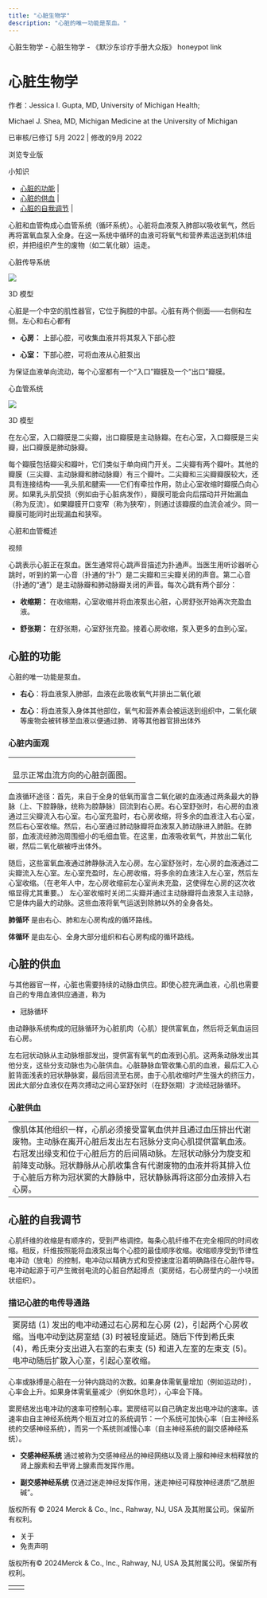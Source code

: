 ```yaml
---
title: "心脏生物学"
description: "心脏的唯一功能是泵血。"
---
```


﻿心脏生物学 \- 心脏生物学 \- 《默沙东诊疗手册大众版》 honeypot link

# 心脏生物学

作者：Jessica I. Gupta, MD, University of Michigan Health;

Michael J. Shea, MD, Michigan Medicine at the University of Michigan

已审核/已修订 5月 2022 \| 修改的9月 2022

浏览专业版

小知识

- [心脏的功能](#心脏的功能_v29655041_zh) \|
- [心脏的供血](#心脏的供血_v29655064_zh) \|
- [心脏的自我调节](#心脏的自我调节_v29655079_zh) \|

心脏和血管构成心血管系统（循环系统）。心脏将血液泵入肺部以吸收氧气，然后再将富氧血泵入全身。在这一系统中循环的血液可将氧气和营养素运送到机体组织，并把组织产生的废物（如二氧化碳）运走。

心脏传导系统

![](https://edge.sitecorecloud.io/mmanual-ssq1ci05/media/home/images/b/i/o/biodigital-human-snapshot-cardiac-conduction-system-cv-sized_zh.jpg?thn=0&sc_lang=zh&mw=500)

3D 模型

心脏是一个中空的肌性器官，它位于胸腔的中部。心脏有两个侧面——右侧和左侧。左心和右心都有

- **心房：** 上部心腔，可收集血液并将其泵入下部心腔

- **心室：** 下部心腔，可将血液从心脏泵出


为保证血液单向流动，每个心室都有一个“入口”瓣膜及一个“出口”瓣膜。

心血管系统

![](https://edge.sitecorecloud.io/mmanual-ssq1ci05/media/home/images/b/i/o/biodigital-male-cardiovascular-system-new-cv-resized_zh.jpeg?thn=0&sc_lang=zh&mw=500)

3D 模型

在左心室，入口瓣膜是二尖瓣，出口瓣膜是主动脉瓣。在右心室，入口瓣膜是三尖瓣，出口瓣膜是肺动脉瓣。

每个瓣膜包括瓣尖和瓣叶，它们类似于单向阀门开关。二尖瓣有两个瓣叶。其他的瓣膜（三尖瓣、主动脉瓣和肺动脉瓣）有三个瓣叶。二尖瓣和三尖瓣瓣膜较大，还具有连接结构——乳头肌和腱索——它们有牵拉作用，防止心室收缩时瓣膜凸向心房。如果乳头肌受损（例如由于心脏病发作），瓣膜可能会向后摆动并开始漏血（称为反流）。如果瓣膜开口变窄（称为狭窄），则通过该瓣膜的血流会减少。同一瓣膜可能同时出现漏血和狭窄。

心脏和血管概述



视频

心跳表示心脏正在泵血。医生通常将心跳声音描述为扑通声。当医生用听诊器听心跳时，听到的第一心音（扑通的“扑”）是二尖瓣和三尖瓣关闭的声音。第二心音（扑通的“通”）是主动脉瓣和肺动脉瓣关闭的声音。每次心跳有两个部分：

- **收缩期：** 在收缩期，心室收缩并将血液泵出心脏，心房舒张开始再次充盈血液。

- **舒张期：** 在舒张期，心室舒张充盈。接着心房收缩，泵入更多的血到心室。


## 心脏的功能

心脏的唯一功能是泵血。

- **右心**：将血液泵入肺部，血液在此吸收氧气并排出二氧化碳

- **左心**：将血液泵入身体其他部位，氧气和营养素会被运送到组织中，二氧化碳等废物会被转移至血液以便通过肺、肾等其他器官排出体外


### 心脏内面观

|     |
| --- |
| <br>显示正常血流方向的心脏剖面图。 |

血液循环途径：首先，来自于全身的低氧而富含二氧化碳的血液通过两条最大的静脉（上、下腔静脉，统称为腔静脉）回流到右心房。右心室舒张时，右心房的血液通过三尖瓣流入右心室。右心室充盈时，右心房收缩，将多余的血液注入右心室，然后右心室收缩。然后，右心室通过肺动脉瓣将血液泵入肺动脉进入肺脏。在肺部，血液流经肺泡周围细小的毛细血管。在这里，血液吸收氧气，并放出二氧化碳，然后二氧化碳被呼出体外。

随后，这些富氧血液通过肺静脉流入左心房。左心室舒张时，左心房的血液通过二尖瓣流入左心室。左心室充盈时，左心房收缩，将多余的血液注入左心室，然后左心室收缩。（在老年人中，左心房收缩前左心室尚未充盈，这使得左心房的这次收缩显得尤其重要。） 左心室收缩时关闭二尖瓣并通过主动脉瓣将血液泵入主动脉，它是体内最大的动脉。这些血液将氧气运送到除肺以外的全身各处。

**肺循环** 是由右心、肺和左心房构成的循环路线。

**体循环** 是由左心、全身大部分组织和右心房构成的循环路线。

## 心脏的供血

与其他器官一样，心脏也需要持续的动脉血供应。即使心腔充满血液，心肌也需要自己的专用血液供应通道，称为

- 冠脉循环


由动静脉系统构成的冠脉循环为心脏肌肉（心肌）提供富氧血，然后将乏氧血运回右心房。

左右冠状动脉从主动脉根部发出，提供富有氧气的血液到心肌。这两条动脉发出其他分支，这些分支动脉也为心脏供血。心脏静脉血管收集心肌的血液，最后汇入心脏背面浅表的冠状静脉窦，最后回流至右房。由于心肌收缩时产生强大的挤压力，因此大部分血液仅在两次搏动之间心室舒张时（在舒张期）才流经冠脉循环。

### 心脏供血

|     |
| --- |
| 像肌体其他组织一样，心肌必须接受富氧血供并且通过血压排出代谢废物。主动脉在离开心脏后发出左右冠脉分支向心肌提供富氧血液。右冠发出缘支和位于心脏后方的后间隔动脉。左冠状动脉分为旋支和前降支动脉。冠状静脉从心肌收集含有代谢废物的血液并将其排入位于心脏后方称为冠状窦的大静脉中，冠状静脉再将这部分血液排入右心房。<br> |

## 心脏的自我调节

心肌纤维的收缩是有顺序的，受到严格调控。每条心肌纤维不在完全相同的时间收缩。相反，纤维按照能将血液泵出每个心腔的最佳顺序收缩。收缩顺序受到节律性电冲动（放电）的控制，电冲动以精确方式和受控速度沿着明确路径在心脏传导。电冲动起源于可产生微弱电流的心脏自然起搏点（窦房结，右心房壁内的一小块团状组织）。

### 描记心脏的电传导通路

|     |
| --- |
| 窦房结 (1) 发出的电冲动通过右心房和左心房 (2)，引起两个心房收缩。当电冲动到达房室结 (3) 时被轻度延迟。随后下传到希氏束 (4)，希氏束分支出进入右室的右束支 (5) 和进入左室的左束支 (5)。电冲动随后扩散入心室，引起心室收缩。<br> |

心率或脉搏是心脏在一分钟内跳动的次数。如果身体需氧量增加（例如运动时），心率会上升。如果身体需氧量减少（例如休息时），心率会下降。

窦房结发出电冲动的速率可控制心率。窦房结可以自己确定发出电冲动的速率。该速率由自主神经系统两个相互对立的系统调节：一个系统可加快心率（自主神经系统的交感神经系统），而另一个系统则减慢心率（自主神经系统的副交感神经系统）。

- **交感神经系统** 通过被称为交感神经丛的神经网络以及肾上腺和神经末梢释放的肾上腺素和去甲肾上腺素而发挥作用。

- **副交感神经系统** 仅通过迷走神经发挥作用，迷走神经可释放神经递质“乙酰胆碱”。




版权所有 © 2024
Merck & Co., Inc., Rahway, NJ, USA 及其附属公司。保留所有权利。

- 关于
- 免责声明

版权所有© 2024Merck & Co., Inc., Rahway, NJ, USA 及其附属公司。保留所有权利。

|     |     |
| --- | --- |
|  |  |